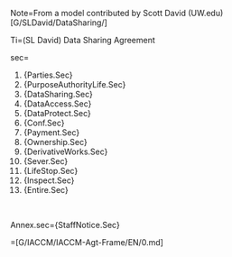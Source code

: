 Note=From a model contributed by Scott David (UW.edu) [G/SLDavid/DataSharing/]

Ti=(SL David) Data Sharing Agreement

sec=<ol><li>{Parties.Sec}<li>{PurposeAuthorityLife.Sec}<li>{DataSharing.Sec}<li>{DataAccess.Sec}<li>{DataProtect.Sec}<li>{Conf.Sec}<li>{Payment.Sec}<li>{Ownership.Sec}<li>{DerivativeWorks.Sec}<li>{Sever.Sec}<li>{LifeStop.Sec}<li>{Inspect.Sec}<li>{Entire.Sec}</ol> 

Annex.sec={StaffNotice.Sec}

=[G/IACCM/IACCM-Agt-Frame/EN/0.md]